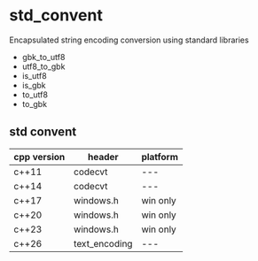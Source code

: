 # std_convent

Encapsulated string encoding conversion using standard libraries

- gbk_to_utf8
- utf8_to_gbk
- is_utf8
- is_gbk
- to_utf8
- to_gbk

## std convent
| cpp version | header | platform |
| --- | --- | --- |
| c++11 | codecvt | --- |
| c++14 | codecvt | --- |
| c++17 | windows.h | win only |
| c++20 | windows.h | win only |
| c++23 | windows.h | win only |
| c++26 | text_encoding | --- |



